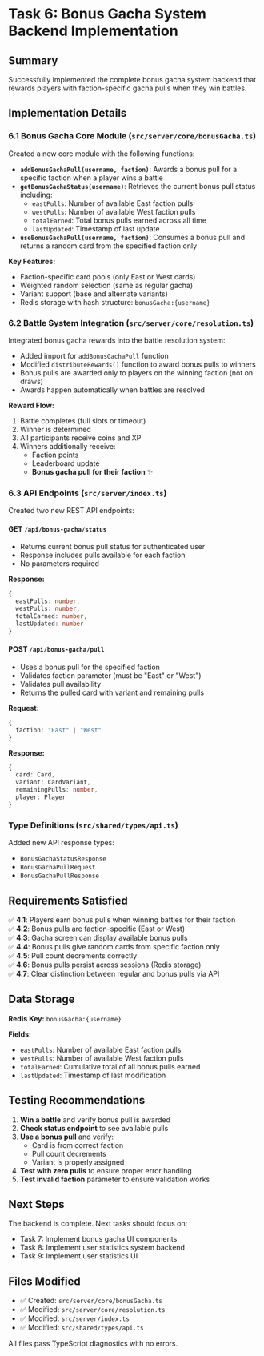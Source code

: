 # Task 6: Bonus Gacha System Backend Implementation

## Summary

Successfully implemented the complete bonus gacha system backend that rewards players with faction-specific gacha pulls when they win battles.

## Implementation Details

### 6.1 Bonus Gacha Core Module (`src/server/core/bonusGacha.ts`)

Created a new core module with the following functions:

- **`addBonusGachaPull(username, faction)`**: Awards a bonus pull for a specific faction when a player wins a battle
- **`getBonusGachaStatus(username)`**: Retrieves the current bonus pull status including:
  - `eastPulls`: Number of available East faction pulls
  - `westPulls`: Number of available West faction pulls
  - `totalEarned`: Total bonus pulls earned across all time
  - `lastUpdated`: Timestamp of last update
- **`useBonusGachaPull(username, faction)`**: Consumes a bonus pull and returns a random card from the specified faction only

**Key Features:**
- Faction-specific card pools (only East or West cards)
- Weighted random selection (same as regular gacha)
- Variant support (base and alternate variants)
- Redis storage with hash structure: `bonusGacha:{username}`

### 6.2 Battle System Integration (`src/server/core/resolution.ts`)

Integrated bonus gacha rewards into the battle resolution system:

- Added import for `addBonusGachaPull` function
- Modified `distributeRewards()` function to award bonus pulls to winners
- Bonus pulls are awarded only to players on the winning faction (not on draws)
- Awards happen automatically when battles are resolved

**Reward Flow:**
1. Battle completes (full slots or timeout)
2. Winner is determined
3. All participants receive coins and XP
4. Winners additionally receive:
   - Faction points
   - Leaderboard update
   - **Bonus gacha pull for their faction** ✨

### 6.3 API Endpoints (`src/server/index.ts`)

Created two new REST API endpoints:

#### GET `/api/bonus-gacha/status`
- Returns current bonus pull status for authenticated user
- Response includes pulls available for each faction
- No parameters required

**Response:**
```typescript
{
  eastPulls: number,
  westPulls: number,
  totalEarned: number,
  lastUpdated: number
}
```

#### POST `/api/bonus-gacha/pull`
- Uses a bonus pull for the specified faction
- Validates faction parameter (must be "East" or "West")
- Validates pull availability
- Returns the pulled card with variant and remaining pulls

**Request:**
```typescript
{
  faction: "East" | "West"
}
```

**Response:**
```typescript
{
  card: Card,
  variant: CardVariant,
  remainingPulls: number,
  player: Player
}
```

### Type Definitions (`src/shared/types/api.ts`)

Added new API response types:
- `BonusGachaStatusResponse`
- `BonusGachaPullRequest`
- `BonusGachaPullResponse`

## Requirements Satisfied

✅ **4.1**: Players earn bonus pulls when winning battles for their faction  
✅ **4.2**: Bonus pulls are faction-specific (East or West)  
✅ **4.3**: Gacha screen can display available bonus pulls  
✅ **4.4**: Bonus pulls give random cards from specific faction only  
✅ **4.5**: Pull count decrements correctly  
✅ **4.6**: Bonus pulls persist across sessions (Redis storage)  
✅ **4.7**: Clear distinction between regular and bonus pulls via API

## Data Storage

**Redis Key:** `bonusGacha:{username}`

**Fields:**
- `eastPulls`: Number of available East faction pulls
- `westPulls`: Number of available West faction pulls
- `totalEarned`: Cumulative total of all bonus pulls earned
- `lastUpdated`: Timestamp of last modification

## Testing Recommendations

1. **Win a battle** and verify bonus pull is awarded
2. **Check status endpoint** to see available pulls
3. **Use a bonus pull** and verify:
   - Card is from correct faction
   - Pull count decrements
   - Variant is properly assigned
4. **Test with zero pulls** to ensure proper error handling
5. **Test invalid faction** parameter to ensure validation works

## Next Steps

The backend is complete. Next tasks should focus on:
- Task 7: Implement bonus gacha UI components
- Task 8: Implement user statistics system backend
- Task 9: Implement user statistics UI

## Files Modified

- ✅ Created: `src/server/core/bonusGacha.ts`
- ✅ Modified: `src/server/core/resolution.ts`
- ✅ Modified: `src/server/index.ts`
- ✅ Modified: `src/shared/types/api.ts`

All files pass TypeScript diagnostics with no errors.
